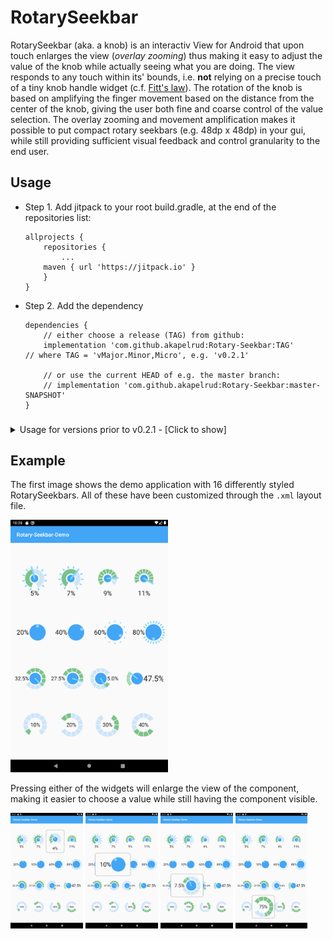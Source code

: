 # RotarySeekbar
RotarySeekbar (aka. a knob) is an interactiv View for Android that upon touch enlarges the view (_overlay zooming_) thus making it easy to adjust the value of the knob while actually seeing what you are doing. The view responds to any touch within its' bounds, i.e. **not** relying on a precise touch of a tiny knob handle widget (c.f. [Fitt's law](https://en.wikipedia.org/wiki/Fitts%27s_law)). The rotation of the knob is based on amplifying the finger movement based on the distance from the center of the knob, giving the user both fine and coarse control of the value selection. The overlay zooming and movement amplification makes it possible to put compact rotary seekbars (e.g. 48dp x 48dp) in your gui, while still providing sufficient visual feedback and control granularity to the end user.

## Usage
 - Step 1. Add jitpack to your root build.gradle, at the end of the repositories list:
 
    ```
    allprojects {
        repositories {
            ...
	    maven { url 'https://jitpack.io' }
        }
    }
    ```
- Step 2. Add the dependency

    ```
    dependencies {
        // either choose a release (TAG) from github:
        implementation 'com.github.akapelrud:Rotary-Seekbar:TAG'
	// where TAG = 'vMajor.Minor,Micro', e.g. 'v0.2.1'
	
        // or use the current HEAD of e.g. the master branch:
        // implementation 'com.github.akapelrud:Rotary-Seekbar:master-SNAPSHOT'
    }
    ```

### 
<details>
    <summary>Usage for versions prior to v0.2.1 - [Click to show]</summary>
	
    The library can be used by adding a few lines too your project's build.gradle file:  
    ```
    repositories {
        maven {
            url 'https://github.com/akapelrud/Rotary-Seekbar/raw/master/RotarySeekbar/snapshots'
        }
    }
    dependencies {
        // 0.1.0 release
        //implementation 'no.kapelrud:RotaryKnobLibrary:0.1.0:@aar'
        // 0.2.0 release
        implementation 'no.kapelrud:RotarySeekbar:0.2.0:@aar'
    }
    ```
</details>

## Example
The first image shows the demo application with 16 differently styled RotarySeekbars. All of these have been customized through the `.xml` layout file.

<img src="https://raw.githubusercontent.com/akapelrud/Rotary-Seekbar/master/screenshots/Screenshot_demo_app.png" width="50%" />

Pressing either of the widgets will enlarge the view of the component, making it easier to choose a value while still having the component visible.

<img src="https://raw.githubusercontent.com/akapelrud/Rotary-Seekbar/master/screenshots/Screenshot_demo_app_01.png" width="23%" />
<img src="https://raw.githubusercontent.com/akapelrud/Rotary-Seekbar/master/screenshots/Screenshot_demo_app_02.png" width="23%" />
<img src="https://raw.githubusercontent.com/akapelrud/Rotary-Seekbar/master/screenshots/Screenshot_demo_app_03.png" width="23%" />
<img src="https://raw.githubusercontent.com/akapelrud/Rotary-Seekbar/master/screenshots/Screenshot_demo_app_04.png" width="23%" />
